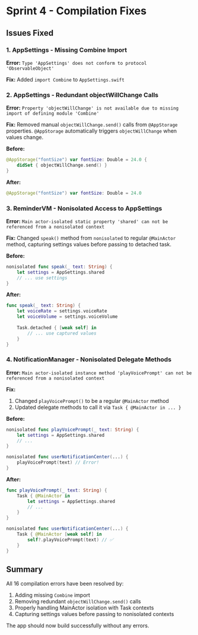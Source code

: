# Sprint 4 - Compilation Fixes

## Issues Fixed

### 1. AppSettings - Missing Combine Import
**Error:** `Type 'AppSettings' does not conform to protocol 'ObservableObject'`

**Fix:** Added `import Combine` to `AppSettings.swift`

### 2. AppSettings - Redundant objectWillChange Calls
**Error:** `Property 'objectWillChange' is not available due to missing import of defining module 'Combine'`

**Fix:** Removed manual `objectWillChange.send()` calls from `@AppStorage` properties. `@AppStorage` automatically triggers `objectWillChange` when values change.

**Before:**
```swift
@AppStorage("fontSize") var fontSize: Double = 24.0 {
    didSet { objectWillChange.send() }
}
```

**After:**
```swift
@AppStorage("fontSize") var fontSize: Double = 24.0
```

### 3. ReminderVM - Nonisolated Access to AppSettings
**Error:** `Main actor-isolated static property 'shared' can not be referenced from a nonisolated context`

**Fix:** Changed `speak()` method from `nonisolated` to regular `@MainActor` method, capturing settings values before passing to detached task.

**Before:**
```swift
nonisolated func speak(_ text: String) {
    let settings = AppSettings.shared
    // ... use settings
}
```

**After:**
```swift
func speak(_ text: String) {
    let voiceRate = settings.voiceRate
    let voiceVolume = settings.voiceVolume
    
    Task.detached { [weak self] in
        // ... use captured values
    }
}
```

### 4. NotificationManager - Nonisolated Delegate Methods
**Error:** `Main actor-isolated instance method 'playVoicePrompt' can not be referenced from a nonisolated context`

**Fix:** 
1. Changed `playVoicePrompt()` to be a regular `@MainActor` method
2. Updated delegate methods to call it via `Task { @MainActor in ... }`

**Before:**
```swift
nonisolated func playVoicePrompt(_ text: String) {
    let settings = AppSettings.shared
    // ...
}

nonisolated func userNotificationCenter(...) {
    playVoicePrompt(text) // Error!
}
```

**After:**
```swift
func playVoicePrompt(_ text: String) {
    Task { @MainActor in
        let settings = AppSettings.shared
        // ...
    }
}

nonisolated func userNotificationCenter(...) {
    Task { @MainActor [weak self] in
        self?.playVoicePrompt(text) // ✅
    }
}
```

## Summary

All 16 compilation errors have been resolved by:
1. Adding missing `Combine` import
2. Removing redundant `objectWillChange.send()` calls
3. Properly handling MainActor isolation with Task contexts
4. Capturing settings values before passing to nonisolated contexts

The app should now build successfully without any errors.

